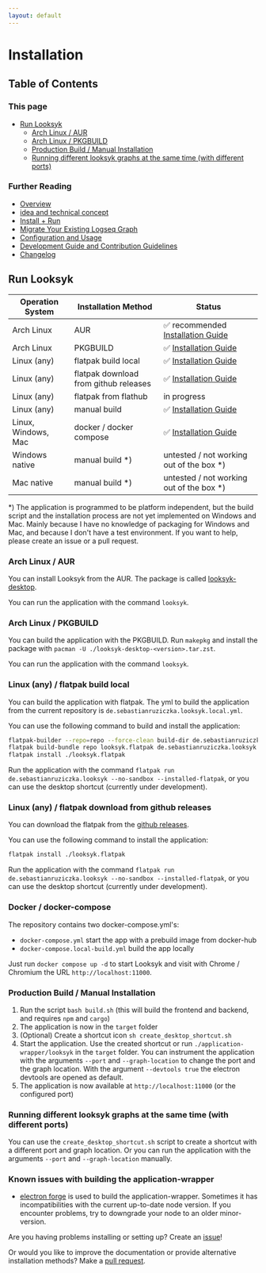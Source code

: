```yaml
---
layout: default
---
```


# Installation

## Table of Contents

### This page

- [Run Looksyk](#run-looksyk)
	- [Arch Linux / AUR](#arch-linux--aur)
	- [Arch Linux / PKGBUILD](#arch-linux--pkgbuild)
	- [Production Build / Manual Installation](#production-build--manual-installation)
	- [Running different looksyk graphs at the same time (with different ports)](#running-different-looksyk-graphs-at-the-same-time-with-different-ports)

### Further Reading

- [Overview](index.md)
- [idea and technical concept](idea_and_technical_concept.md)
- [Install + Run](installation.md)
- [Migrate Your Existing Logseq Graph](migration_from_logseq.md)
- [Configuration and Usage](usage.md)
- [Development Guide and Contribution Guidelines](development_and_contribution.md)
- [Changelog](changelog.md)

## Run Looksyk

| Operation System    | Installation Method                   | Status                                                                        |
|---------------------|---------------------------------------|-------------------------------------------------------------------------------|
| Arch Linux          | AUR                                   | ✅ recommended [Installation Guide](#arch-linux--aur)                          |
| Arch Linux          | PKGBUILD                              | ✅ [Installation Guide](#arch-linux--pkgbuild)                                 |
| Linux (any)         | flatpak build local                   | ✅ [Installation Guide](#linux-any--flatpak-build-local)                       |
| Linux (any)         | flatpak download from github releases | ✅ [Installation Guide](#linux-any--flatpak-download-from-github-releases~~~~) |
| Linux (any)         | flatpak from flathub                  | in progress                                                                   |
| Linux (any)         | manual build                          | ✅ [Installation Guide](#production-build--manual-installation)                |
| Linux, Windows, Mac | docker / docker compose               | ✅ [Installation Guide](#docker--docker-compose)                               |
| Windows native      | manual build  *)                      | untested / not working out of the box   *)                                    |
| Mac native          | manual build  *)                      | untested / not working out of the box   *)                                    |

*) The application is programmed to be platform independent, but the build script and the installation process are not
yet implemented on Windows and Mac. Mainly because I have no knowledge of packaging for Windows and Mac, and because I
don't have a test environment. If you want to help, please create an issue or a pull request.

### Arch Linux / AUR

You can install Looksyk from the AUR. The package is
called [looksyk-desktop](https://aur.archlinux.org/packages/looksyk-desktop).

You can run the application with the command `looksyk`.

### Arch Linux / PKGBUILD

You can build the application with the PKGBUILD. Run `makepkg` and install the package with
`pacman -U ./looksyk-desktop-<version>.tar.zst`.

You can run the application with the command `looksyk`.

### Linux (any) / flatpak build local

You can build the application with flatpak. The yml to build the application from the current repository is
`de.sebastianruziczka.looksyk.local.yml`.

You can use the following command to build and install the application:

```bash
flatpak-builder --repo=repo --force-clean build-dir de.sebastianruziczka.looksyk.local.yml
flatpak build-bundle repo looksyk.flatpak de.sebastianruziczka.looksyk 
flatpak install ./looksyk.flatpak
```

Run the application with the command `flatpak run de.sebastianruziczka.looksyk --no-sandbox --installed-flatpak`, or
you can use the desktop shortcut (currently under development).

### Linux (any) / flatpak download from github releases

You can download the flatpak from the [github releases](https://github.com/SebastianRzk/Looksyk/releases).

You can use the following command to install the application:

```bash	
flatpak install ./looksyk.flatpak
```

Run the application with the command `flatpak run de.sebastianruziczka.looksyk --no-sandbox --installed-flatpak`, or
you can use the desktop shortcut (currently under development).

### Docker / docker-compose

The repository contains two docker-compose.yml's:

* `docker-compose.yml` start the app with a prebuild image from docker-hub
* `docker-compose.local-build.yml` build the app locally

Just run `docker compose up -d` to start Looksyk and visit with Chrome / Chromium the URL `http://localhost:11000`.

### Production Build / Manual Installation

1. Run the script `bash build.sh` (this will build the frontend and backend, and requires `npm` and `cargo`)
2. The application is now in the `target` folder
3. (Optional) Create a shortcut icon `sh create_desktop_shortcut.sh`
4. Start the application. Use the created shortcut or run `./application-wrapper/looksyk` in the `target` folder. You
   can instrument the application with the arguments `--port` and `--graph-location` to change the port and the graph
   location. With the argument `--devtools true` the electron devtools are opened as default.
5. The application is now available at `http://localhost:11000` (or the configured port)

### Running different looksyk graphs at the same time (with different ports)

You can use the `create_desktop_shortcut.sh` script to create a shortcut with a different port and graph location. Or
you can run the application with the arguments `--port` and `--graph-location` manually.

### Known issues with building the application-wrapper

- [electron forge](https://www.electronforge.io/) is used to build the application-wrapper. Sometimes it has
  incompatibilities with the current up-to-date node version. If you encounter problems, try to downgrade your node to
  an older minor-version.

Are you having problems installing or setting up? Create an [issue](https://github.com/SebastianRzk/Looksyk/issues)!

Or would you like to improve the documentation or provide alternative installation methods? Make
a [pull request](development_and_contribution.md).
